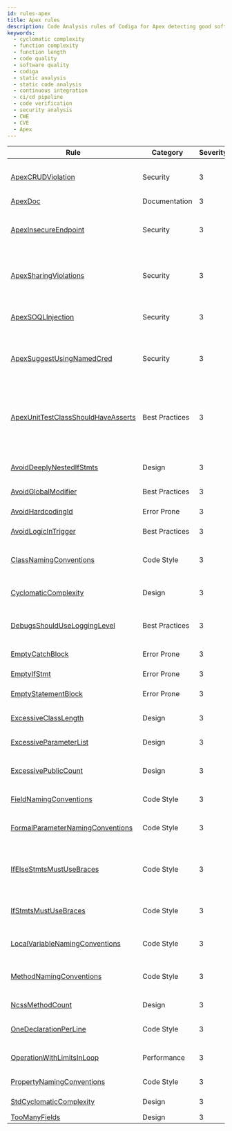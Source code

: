 ```yaml
---
id: rules-apex
title: Apex rules
description: Code Analysis rules of Codiga for Apex detecting good software practices, security and vulnerability issues. Available on GitHub, GitLab and Bitbucket.
keywords:
  - cyclomatic complexity
  - function complexity
  - function length
  - code quality
  - software quality
  - codiga
  - static analysis
  - static code analysis
  - continuous integration
  - ci/cd pipeline
  - code verification
  - security analysis
  - CWE
  - CVE
  - Apex
---
```


| Rule                                                                                                                                        | Category       | Severity | Description                                                                                                 |
| ------------------------------------------------------------------------------------------------------------------------------------------- | -------------- | -------- | ----------------------------------------------------------------------------------------------------------- |
| [ApexCRUDViolation](https://pmd.github.io/pmd-6.29.0/pmd_rules_apex_security.html#apexcrudviolation)                                        | Security       | 3        | Validate CRUD permission before SOQL/DML operation                                                          |
| [ApexDoc](https://pmd.github.io/pmd-6.29.0/pmd_rules_apex_documentation.html#apexdoc)                                                       | Documentation  | 3        | Unexpected doc                                                                                              |
| [ApexInsecureEndpoint](https://pmd.github.io/pmd-6.29.0/pmd_rules_apex_security.html#apexinsecureendpoint)                                  | Security       | 3        | Apex callouts should use encrypted communication channels                                                   |
| [ApexSharingViolations](https://pmd.github.io/pmd-6.29.0/pmd_rules_apex_security.html#apexsharingviolations)                                | Security       | 3        | Apex classes should declare a sharing model if DML or SOQL is used                                          |
| [ApexSOQLInjection](https://pmd.github.io/pmd-6.29.0/pmd_rules_apex_security.html#apexsoqlinjection)                                        | Security       | 3        | Apex classes should escape variables merged in DML query                                                    |
| [ApexSuggestUsingNamedCred](https://pmd.github.io/pmd-6.29.0/pmd_rules_apex_security.html#apexsuggestusingnamedcred)                        | Security       | 3        | Consider using named credentials for authenticated callouts                                                 |
| [ApexUnitTestClassShouldHaveAsserts](https://pmd.github.io/pmd-6.29.0/pmd_rules_apex_bestpractices.html#apexunittestclassshouldhaveasserts) | Best Practices | 3        | Apex unit test classes should have at least one System.assert() or assertEquals() or AssertNotEquals() call |
| [AvoidDeeplyNestedIfStmts](https://pmd.github.io/pmd-6.29.0/pmd_rules_apex_design.html#avoiddeeplynestedifstmts)                            | Design         | 3        | Deeply nested if..else statements are hard to read                                                          |
| [AvoidGlobalModifier](https://pmd.github.io/pmd-6.29.0/pmd_rules_apex_bestpractices.html#avoidglobalmodifier)                               | Best Practices | 3        | Avoid using global modifier                                                                                 |
| [AvoidHardcodingId](https://pmd.github.io/pmd-6.29.0/pmd_rules_apex_errorprone.html#avoidhardcodingid)                                      | Error Prone    | 3        | Avoid hardcoding IDs                                                                                        |
| [AvoidLogicInTrigger](https://pmd.github.io/pmd-6.29.0/pmd_rules_apex_bestpractices.html#avoidlogicintrigger)                               | Best Practices | 3        | Avoid logic in triggers                                                                                     |
| [ClassNamingConventions](https://pmd.github.io/pmd-6.29.0/pmd_rules_apex_codestyle.html#classnamingconventions)                             | Code Style     | 3        | Class names should begin with an uppercase character                                                        |
| [CyclomaticComplexity](https://pmd.github.io/pmd-6.29.0/pmd_rules_apex_design.html#cyclomaticcomplexity)                                    | Design         | 3        | Cyclomatic complexity too high                                                                              |
| [DebugsShouldUseLoggingLevel](https://pmd.github.io/pmd-6.29.0/pmd_rules_apex_bestpractices.html#debugsshoulduselogginglevel)               | Best Practices | 3        | Calls to System.debug should specify a logging level.                                                       |
| [EmptyCatchBlock](https://pmd.github.io/pmd-6.29.0/pmd_rules_apex_errorprone.html#emptycatchblock)                                          | Error Prone    | 3        | Avoid empty catch blocks                                                                                    |
| [EmptyIfStmt](https://pmd.github.io/pmd-6.29.0/pmd_rules_apex_errorprone.html#emptyifstmt)                                                  | Error Prone    | 3        | Avoid empty if statements                                                                                   |
| [EmptyStatementBlock](https://pmd.github.io/pmd-6.29.0/pmd_rules_apex_errorprone.html#emptystatementblock)                                  | Error Prone    | 3        | Avoid empty block statements.                                                                               |
| [ExcessiveClassLength](https://pmd.github.io/pmd-6.29.0/pmd_rules_apex_design.html#excessiveclasslength)                                    | Design         | 3        | Avoid really long classes (lines of code)                                                                   |
| [ExcessiveParameterList](https://pmd.github.io/pmd-6.29.0/pmd_rules_apex_design.html#excessiveparameterlist)                                | Design         | 3        | Avoid long parameter lists                                                                                  |
| [ExcessivePublicCount](https://pmd.github.io/pmd-6.29.0/pmd_rules_apex_design.html#excessivepubliccount)                                    | Design         | 3        | This class has too many public methods and attributes                                                       |
| [FieldNamingConventions](https://pmd.github.io/pmd-6.29.0/pmd_rules_apex_codestyle.html#fieldnamingconventions)                             | Code Style     | 3        | Check name conventions                                                                                      |
| [FormalParameterNamingConventions](https://pmd.github.io/pmd-6.29.0/pmd_rules_apex_codestyle.html#formalparameternamingconventions)         | Code Style     | 3        | Check name conventions for formal parameters                                                                |
| [IfElseStmtsMustUseBraces](https://pmd.github.io/pmd-6.29.0/pmd_rules_apex_codestyle.html#ifelsestmtsmustusebraces)                         | Code Style     | 3        | Avoid using if...else statements without curly braces                                                       |
| [IfStmtsMustUseBraces](https://pmd.github.io/pmd-6.29.0/pmd_rules_apex_codestyle.html#ifstmtsmustusebraces)                                 | Code Style     | 3        | Avoid using if statements without curly braces                                                              |
| [LocalVariableNamingConventions](https://pmd.github.io/pmd-6.29.0/pmd_rules_apex_codestyle.html#localvariablenamingconventions)             | Code Style     | 3        | Check local variable names conventions                                                                      |
| [MethodNamingConventions](https://pmd.github.io/pmd-6.29.0/pmd_rules_apex_codestyle.html#methodnamingconventions)                           | Code Style     | 3        | Method name does not begin with a lower case character.                                                     |
| [NcssMethodCount](https://pmd.github.io/pmd-6.29.0/pmd_rules_apex_design.html#ncssmethodcount)                                              | Design         | 3        | Too many lines of code in a method                                                                          |
| [OneDeclarationPerLine](https://pmd.github.io/pmd-6.29.0/pmd_rules_apex_codestyle.html#onedeclarationperline)                               | Code Style     | 3        | Use one statement for each line                                                                             |
| [OperationWithLimitsInLoop](https://pmd.github.io/pmd-6.29.0/pmd_rules_apex_performance.html#operationwithlimitsinloop)                     | Performance    | 3        | Avoid operations in loops that may hit governor limits                                                      |
| [PropertyNamingConventions](https://pmd.github.io/pmd-6.29.0/pmd_rules_apex_codestyle.html#propertynamingconventions)                       | Code Style     | 3        | Ensure property name conventions                                                                            |
| [StdCyclomaticComplexity](https://pmd.github.io/pmd-6.29.0/pmd_rules_apex_design.html#stdcyclomaticcomplexity)                              | Design         | 3        | Check cyclomatic complexity                                                                                 |
| [TooManyFields](https://pmd.github.io/pmd-6.29.0/pmd_rules_apex_design.html#toomanyfields)                                                  | Design         | 3        | Too many fields                                                                                             |
